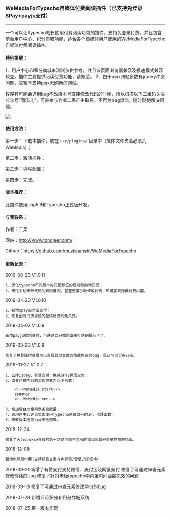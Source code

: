 ### WeMediaForTypecho自媒体付费阅读插件（已支持免登录SPay+payjs支付）
---

一个可以让Typecho站长使用付费阅读功能的插件，支持免登录付费，并且包含前台用户中心、积分商城功能，适合各个自媒体用户使用的WeMediaForTypecho自媒体付费阅读插件。

#### 特别提醒：
1、用户中心和积分商城未测试仅供参考，并且该页面浏览器兼容及极速模式兼容较差，插件主要提供阅读付费功能，请知悉。
2、由于pjax网站多数有jquery冲突问题，故暂不支持pjax无刷新的网站。

程序有可能会遇到bug不改版本号直接修改代码的时候，所以扫描以下二维码关注公众号“同乐儿”，可直接与作者二呆产生联系，不再为bug烦恼，随时随地解决问题。

<img src="http://me.tongleer.com/content/uploadfile/201706/008b1497454448.png">

#### 使用方法：
第一步：下载本插件，放在 `usr/plugins/` 目录中（插件文件夹名必须为WeMedia）；

第二步：激活插件；

第三步：填写配置；

第四步：完成。

#### 版本推荐：
此插件使用php5.6和Typecho正式版开发。

#### 与我联系：
作者：二呆

网站：http://www.tongleer.com/

Github：https://github.com/muzishanshi/WeMediaForTypecho

#### 更新记录：
2019-08-23 V1.0.11

	1、优化typecho不同版本的匹配标签的规则和自动匹配；
	2、简化手动修改代码的繁琐情况，甚至无需手动修改代码，即可实现隐藏付费内容。
	
2019-04-23 V1.0.10

	1、新增spay支付宝支付；
	2、修复因为马虎导致的登陆付费判断失效。
	
2019-04-07 V1.0.9

	新增payjs微信支付，可通过自己微信直接打款到银行卡了。
	
2019-03-23 V1.0.8

	修复了免登陆付费后可以查看其他文章的隐藏内容的bug，现已可以分离开来。
	
2019-01-27 V1.0.7

	1、去掉ispay、有赞支付，集成SPay微信支付；
	2、改变付费内容的添加方式为以下形式：
	
		<!--WeMedia start-->
		付费内容
		<!--WeMedia end-->
	
	3、增加后台文章列表条目数量；
	4、原用户中心评论页面使用Typecho系统自带的IP、代理函数；
	5、修改版本检测为异步检测等。
	
2018-12-24

	修复了因为cookie导致的第一次访问而不显示的错误及其他变量性质的错误。
	
2018-12-08

	新增免登录付费(支持任意文章在免登录/登录之间切换)

2018-09-21 
	新增了有赞支付支持微信、支付宝及网银支付
	修复了可通过审查元素修改价格的bug
	修复了针对老板typecho中内置时间函数失效的问题

2018-09-13 修复了可通过审查元素修改单价的bug

2018-07-28 新增评论积分和积分商城系统

2018-07-25 第一版本实现